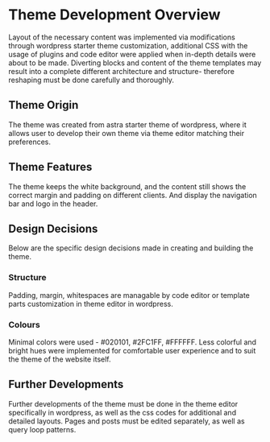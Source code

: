# Theme Development Overview

Layout of the necessary content was implemented via modifications through wordpress starter theme customization, additional CSS with the usage of plugins and code editor were applied when in-depth details were about to be made. Diverting blocks and content of the theme templates may result into a complete different architecture and structure- therefore reshaping must be done carefully and thoroughly. 

## Theme Origin

 The theme was created from astra starter theme of wordpress, where it allows user to develop their own theme via theme editor matching their preferences.

## Theme Features

The theme keeps the white background, and the content still shows the correct margin and padding on different clients. And display the navigation bar and logo in the header.

## Design Decisions

Below are the specific design decisions made in creating and building the theme.

### Structure

Padding, margin, whitespaces are managable by code editor or template parts customization in theme editor in wordpress. 

### Colours

Minimal colors were used - #020101, #2FC1FF, #FFFFFF. Less colorful and bright hues were implemented for comfortable user experience and to suit the theme of the website itself.

## Further Developments

Further developments of the theme must be done in the theme editor specifically in wordpress, as well as the css codes for additional and detailed layouts. Pages and posts must be edited separately, as well as query loop patterns.
